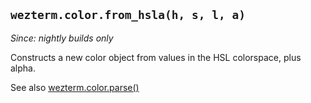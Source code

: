 ## `wezterm.color.from_hsla(h, s, l, a)`

*Since: nightly builds only*

Constructs a new color object from values in the HSL colorspace, plus alpha.

See also [wezterm.color.parse()](parse.md)
